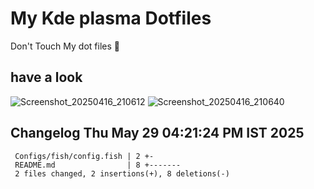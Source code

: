 # My Kde plasma Dotfiles
  Don't Touch My dot files 🙂
 
## have a look
![Screenshot_20250416_210612](https://github.com/user-attachments/assets/650244d5-776e-4b31-96fb-10811a3cfa27)
![Screenshot_20250416_210640](https://github.com/user-attachments/assets/07fac3d3-7ce1-4f10-ad4c-1ffa33ed7e84)
 
## Changelog Thu May 29 04:21:24 PM IST 2025
```
 Configs/fish/config.fish | 2 +-
 README.md                | 8 +-------
 2 files changed, 2 insertions(+), 8 deletions(-)
```
 

